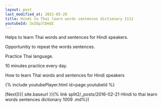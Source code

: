 ```yaml
---
layout: post
last_modified_at: 2021-03-29
title: Hindi to Thai learn words sentences dictionary 1112 
youtubeId: 3xIGpJlDeQI
---
```

 
 
Helps to learn Thai words and sentences for Hindi speakers.

Opportunitiy to repeat the words sentences. 

Practice Thai language. 
 
10 minutes practice every day. 
 
How to learn Thai words and sentences for Hindi speakers 
 
{% include youtubePlayer.html id=page.youtubeId %}
 
 
[Next]({{ site.baseurl }}{% link  split2/_posts/2016-02-21-Hindi to thai learn words sentences dictionary 1009 .md%})
 
